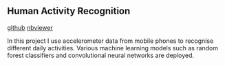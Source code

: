## Human Activity Recognition

[github](https://github.com/tarsofranarin/tarsofranarin.github.io/blob/master/HAR.ipynb) [nbviewer](https://nbviewer.jupyter.org/github/tarsofranarin/tarsofranarin.github.io/blob/master/HAR.ipynb)

In this project I use accelerometer data from mobile phones to recognise different daily activities. Various machine learning models such as random forest classifiers and convolutional neural networks are deployed.
